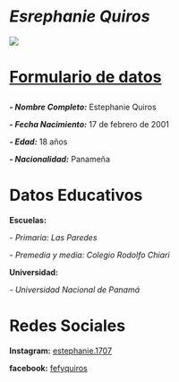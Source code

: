 <h1><em>Esrephanie Quiros</em></h1>
<p><img src="https://scontent.fpac1-1.fna.fbcdn.net/v/t1.0-9/80087353_511817432765879_7017483808656064512_n.jpg?_nc_cat=111&_nc_ohc=V04QUe0xRRAAQmRMXHyHUkOecwf5LwOebmEWQXgCqJNzWLgVgFxqx74Jw&_nc_ht=scontent.fpac1-1.fna&oh=cd95b501a87b2ee5c34b96ec616df49c&oe=5E6CD7AF">    
<h1><p><strong><a href="https://estephanie-quiros.github.io/Formulario-de-datos/">Formulario de datos</a></strong></h1>
<p><strong><em>- Nombre Completo:</strong></em> Estephanie Quiros  
<p><strong><em>- Fecha Nacimiento:</strong></em> 17 de febrero de 2001
<p><strong><em>- Edad:</strong></em> 18 años
  <p><strong><em>- Nacionalidad:</strong></em> Panameña
  
<h1>Datos Educativos</h1>
<p><strong>Escuelas:</strong><p>
<p><em>- Primaria: Las Paredes </em>
<p><em>- Premedia y media: Colegio Rodolfo Chiari </em>
<p><strong>Universidad:</strong>
<P><em>- Universidad Nacional de Panamá</em>
<h1>Redes Sociales</h1>
<p><strong>Instagram:</strong> <a href="https://www.instagram.com/estephanie.1707/">estephanie.1707</a>
<p><strong>facebook:</strong> <a href="https://www.facebook.com/fefyquiros/">fefyquiros</a>                  
